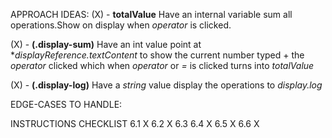 
APPROACH IDEAS:
(X) - **totalValue** Have an internal variable sum all operations.Show on display when *operator* is clicked.
 
(X) - **(.display-sum)** Have an int value point at **displayReference.textContent* to show the current number typed + the *operator* clicked which when *operator* or *=* is clicked turns into *totalValue*

(X) - **(.display-log)** Have a *string* value display the operations to *display.log*

EDGE-CASES TO HANDLE:


INSTRUCTIONS CHECKLIST
6.1 X
6.2 X
6.3 
6.4 X
6.5 X
6.6 X




